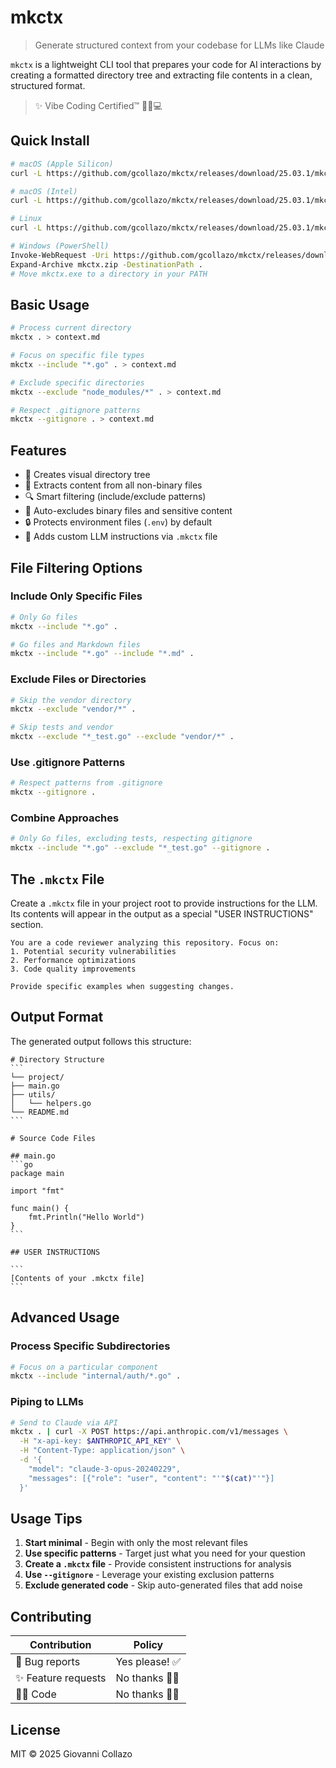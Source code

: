 # mkctx

> Generate structured context from your codebase for LLMs like Claude

`mkctx` is a lightweight CLI tool that prepares your code for AI interactions by creating a formatted directory tree and
extracting file contents in a clean, structured format.


> ✨ Vibe Coding Certified™ 🧙‍♂️💻


## Quick Install

```bash
# macOS (Apple Silicon)
curl -L https://github.com/gcollazo/mkctx/releases/download/25.03.1/mkctx-25.03.1-darwin-arm64.tar.gz | tar xz && sudo mv mkctx /usr/local/bin/

# macOS (Intel)
curl -L https://github.com/gcollazo/mkctx/releases/download/25.03.1/mkctx-25.03.1-darwin-amd64.tar.gz | tar xz && sudo mv mkctx /usr/local/bin/

# Linux
curl -L https://github.com/gcollazo/mkctx/releases/download/25.03.1/mkctx-25.03.1-linux-amd64.tar.gz | tar xz && sudo mv mkctx /usr/local/bin/

# Windows (PowerShell)
Invoke-WebRequest -Uri https://github.com/gcollazo/mkctx/releases/download/25.03.1/mkctx-25.03.1-windows-amd64.zip -OutFile mkctx.zip
Expand-Archive mkctx.zip -DestinationPath .
# Move mkctx.exe to a directory in your PATH
```

## Basic Usage

```bash
# Process current directory
mkctx . > context.md

# Focus on specific file types
mkctx --include "*.go" . > context.md

# Exclude specific directories
mkctx --exclude "node_modules/*" . > context.md

# Respect .gitignore patterns
mkctx --gitignore . > context.md
```

## Features

- 📂 Creates visual directory tree
- 📄 Extracts content from all non-binary files
- 🔍 Smart filtering (include/exclude patterns)
- 🚫 Auto-excludes binary files and sensitive content
- 🔒 Protects environment files (`.env`) by default
- 📝 Adds custom LLM instructions via `.mkctx` file

## File Filtering Options

### Include Only Specific Files

```bash
# Only Go files
mkctx --include "*.go" .

# Go files and Markdown files
mkctx --include "*.go" --include "*.md" .
```

### Exclude Files or Directories

```bash
# Skip the vendor directory
mkctx --exclude "vendor/*" .

# Skip tests and vendor
mkctx --exclude "*_test.go" --exclude "vendor/*" .
```

### Use .gitignore Patterns

```bash
# Respect patterns from .gitignore
mkctx --gitignore .
```

### Combine Approaches

```bash
# Only Go files, excluding tests, respecting gitignore
mkctx --include "*.go" --exclude "*_test.go" --gitignore .
```

## The `.mkctx` File

Create a `.mkctx` file in your project root to provide instructions for the LLM. Its contents will appear in the output
as a special "USER INSTRUCTIONS" section.

```
You are a code reviewer analyzing this repository. Focus on:
1. Potential security vulnerabilities
2. Performance optimizations
3. Code quality improvements

Provide specific examples when suggesting changes.
```

## Output Format

The generated output follows this structure:

    # Directory Structure
    ```
    └── project/
    ├── main.go
    ├── utils/
    │   └── helpers.go
    └── README.md
    ```

    # Source Code Files

    ## main.go
    ```go
    package main

    import "fmt"

    func main() {
        fmt.Println("Hello World")
    }
    ```

    ## USER INSTRUCTIONS

    ```
    [Contents of your .mkctx file]
    ```

## Advanced Usage

### Process Specific Subdirectories

```bash
# Focus on a particular component
mkctx --include "internal/auth/*.go" .
```

### Piping to LLMs

```bash
# Send to Claude via API
mkctx . | curl -X POST https://api.anthropic.com/v1/messages \
  -H "x-api-key: $ANTHROPIC_API_KEY" \
  -H "Content-Type: application/json" \
  -d '{
    "model": "claude-3-opus-20240229",
    "messages": [{"role": "user", "content": "'"$(cat)"'"}]
  }'
```

## Usage Tips

1. **Start minimal** - Begin with only the most relevant files
2. **Use specific patterns** - Target just what you need for your question
3. **Create a `.mkctx` file** - Provide consistent instructions for analysis
4. **Use `--gitignore`** - Leverage your existing exclusion patterns
5. **Exclude generated code** - Skip auto-generated files that add noise

## Contributing

| Contribution        | Policy         |
| ------------------- | -------------- |
| 🐛 Bug reports      | Yes please! ✅ |
| ✨ Feature requests | No thanks 🙅‍♂️   |
| 👨‍💻 Code             | No thanks 🙅‍♂️   |

## License

MIT © 2025 Giovanni Collazo
